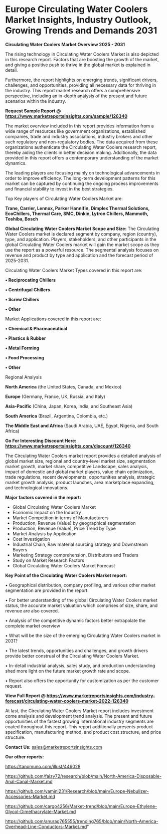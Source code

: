 # Europe Circulating Water Coolers Market Insights, Industry Outlook, Growing Trends and Demands 2031

<Strong> Circulating Water Coolers Market Overview 2025 - 2031</strong>

The rising technology in Circulating Water Coolers Market is also depicted in this research report. Factors that are boosting the growth of the market, and giving a positive push to thrive in the global market is explained in detail.

Furthermore, the report highlights on emerging trends, significant drivers, challenges, and opportunities, providing all necessary data for thriving in the industry. This report market research offers a comprehensive perspective, including an in-depth analysis of the present and future scenarios within the industry.

<strong>Request Sample Report @ <a href=https://www.marketreportsinsights.com/sample/126340>https://www.marketreportsinsights.com/sample/126340</a></strong>

The market overview included in this report provides information from a wide range of resources like government organizations, established companies, trade and industry associations, industry brokers and other such regulatory and non-regulatory bodies. The data acquired from these organizations authenticate the Circulating Water Coolers research report, thereby aiding the clients in better decision making. Additionally, the data provided in this report offers a contemporary understanding of the market dynamics.

The leading players are focusing mainly on technological advancements in order to improve efficiency. The long-term development patterns for this market can be captured by continuing the ongoing process improvements and financial stability to invest in the best strategies.

Top Key players of Circulating Water Coolers Market are:

<strong>Trane, Carrier, Lennox, Parker Hannifin, Dimplex Thermal Solutions, EcoChillers, Thermal Care, SMC, Dinkin, Lytron Chillers, Mammoth, Toshiba, Bosch</strong>

<strong><b>Global Circulating Water Coolers Market Scope and Size:</b></strong>
The Circulating Water Coolers market is declared segment by company, region (country), type, and application. Players, stakeholders, and other participants in the global Circulating Water Coolers market will gain the market scope as they use the report as a powerful resource. The segmental analysis focuses on revenue and product by type and application and the forecast period of 2025-2031.

Circulating Water Coolers Market Types covered in this report are:

<strong>• Reciprocating Chillers

• Centrifugal Chillers

• Screw Chillers

• Other</strong>

Market Applications covered in this report are:

<strong>• Chemical & Pharmaceutical

• Plastics & Rubber

• Metal Forming

• Food Processing

• Other</strong> 

Regional Analysis

<strong>North America</strong> (the United States, Canada, and Mexico)

<strong>Europe</strong> (Germany, France, UK, Russia, and Italy)

<strong>Asia-Pacific</strong> (China, Japan, Korea, India, and Southeast Asia)

<strong>South America</strong> (Brazil, Argentina, Colombia, etc.)

<strong>The Middle East and Africa</strong> (Saudi Arabia, UAE, Egypt, Nigeria, and South Africa)

<strong>Go For Interesting Discount Here: <a href=https://www.marketreportsinsights.com/discount/126340>https://www.marketreportsinsights.com/discount/126340</a></strong>

The Circulating Water Coolers market report provides a detailed analysis of global market size, regional and country-level market size, segmentation market growth, market share, competitive Landscape, sales analysis, impact of domestic and global market players, value chain optimization, trade regulations, recent developments, opportunities analysis, strategic market growth analysis, product launches, area marketplace expanding, and technological innovations.

<strong><b>Major factors covered in the report:</b></strong>
<ul>
  <li>Global Circulating Water Coolers Market </li>
  <li>Economic Impact on the Industry</li>
  <li>Market Competition in terms of Manufacturers</li>
  <li>Production, Revenue (Value) by geographical segmentation</li>
  <li>Production, Revenue (Value), Price Trend by Type</li>
  <li>Market Analysis by Application</li>
  <li>Cost Investigation</li>
  <li>Industrial Chain, Raw material sourcing strategy and Downstream Buyers</li>
  <li>Marketing Strategy comprehension, Distributors and Traders</li>
  <li>Study on Market Research Factors</li>
  <li>Global Circulating Water Coolers Market Forecast</li>
</ul>

<strong><b>Key Point of the Circulating Water Coolers Market report:</b></strong>

• Geographical distribution, company profiling, and various other market segmentation are provided in the report.

• For better understanding of the global Circulating Water Coolers market status, the accurate market valuation which comprises of size, share, and revenue are also covered.

• Analysis of the competitive dynamic factors better extrapolate the complete market overview

• What will be the size of the emerging Circulating Water Coolers market in 2031?

• The latest trends, opportunities and challenges, and growth drivers provide better construal of the Circulating Water Coolers Market.

• In-detail industrial analysis, sales study, and production understanding shed more light on the future market growth rate and scope.

• Report also offers the opportunity for customization as per the customer request.

<strong><b>View Full Report @ <a href=https://www.marketreportsinsights.com/industry-forecast/circulating-water-coolers-market-2022-126340>https://www.marketreportsinsights.com/industry-forecast/circulating-water-coolers-market-2022-126340</a></b></strong>


At last, the Circulating Water Coolers Market report includes investment come analysis and development trend analysis. The present and future opportunities of the fastest growing international industry segments are coated throughout this report. This report additionally presents product specification, manufacturing method, and product cost structure, and price structure.

<strong>Contact Us:</strong>
sales@marketreportsinsights.com

<strong>Our other reports:</strong>

<a href=https://tanomuno.com/illust/446028>https://tanomuno.com/illust/446028</a>

<a href=https://github.com/faizy72/research/blob/main/North-America-Disposable-Anal-Canal-Market.md>https://github.com/faizy72/research/blob/main/North-America-Disposable-Anal-Canal-Market.md</a>

<a href=https://github.com/yamini231/Research/blob/main/Europe-Nebulizer-Accessories-Market.md>https://github.com/yamini231/Research/blob/main/Europe-Nebulizer-Accessories-Market.md</a>

<a href=https://github.com/cargo4256/Market-trend/blob/main/Europe-Ethylene-Glycol-Dimethacrylate-Market.md>https://github.com/cargo4256/Market-trend/blob/main/Europe-Ethylene-Glycol-Dimethacrylate-Market.md</a>

<a href=https://github.com/anurag765555/trending765/blob/main/North-America-Overhead-Line-Conductors-Market.md>https://github.com/anurag765555/trending765/blob/main/North-America-Overhead-Line-Conductors-Market.md</a>"

